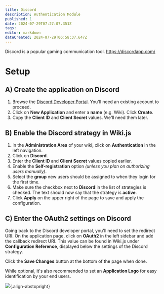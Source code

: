 ```yaml
---
title: Discord
description: Authentication Module
published: 1
date: 2024-07-29T07:27:07.351Z
tags: 
editor: markdown
dateCreated: 2024-07-29T06:58:37.647Z
---
```


Discord is a popular gaming communication tool.
https://discordapp.com/

# Setup

## A) Create the application on Discord

1. Browse the [Discord Developer Portal](https://discordapp.com/developers/applications/). You'll need an existing account to proceed.
1. Click on **New Application** and enter a **name** (e.g. Wiki). Click **Create**.
1. Copy the **Client ID** and **Client Secret** values. We'll need them later.

## B) Enable the Discord strategy in Wiki.js

1. In the **Administration Area** of your wiki, click on **Authentication** in the left navigation.
1. Click on **Discord**.
1. Enter the **Client ID** and **Client Secret** values copied earlier.
1. Enable the **Self-registration** option *(unless you plan on authorizing users manually)*.
1. Select the **group** new users should be assigned to when they login for the first time.
1. Make sure the checkbox next to **Discord** in the list of strategies is checked. The text should now say that the strategy is **active**.
1. Click **Apply** on the upper right of the page to save and apply the configuration.

## C) Enter the OAuth2 settings on Discord

Going back to the Discord developer portal, you'll need to set the redirect URI. On the application page, click on **OAuth2** in the left sidebar and add the callback redirect URI. This value can be found in Wiki.js under **Configuration Reference**, displayed below the settings of the Discord strategy.

Click the **Save Changes** button at the bottom of the page when done.

While optional, it's also recommended to set an **Application Logo** for easy identification by your end users.

![](https://static.requarks.io/logo/discord.svg){.align-abstopright}
